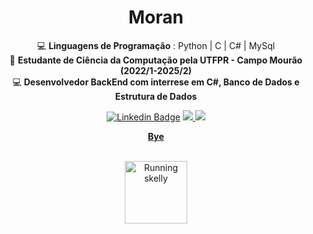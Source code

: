 <h1 align="center">Moran</h1>

<div align="center">

💻 **Linguagens de Programação** :
Python  |  C  |  C#  |  MySql 
</br>
🏫 **Estudante de Ciência da Computação pela UTFPR - Campo Mourão (2022/1-2025/2)**
</br>
💻 **Desenvolvedor BackEnd com interrese em C#, Banco de Dados e Estrutura de Dados**
</br>




 [![Linkedin Badge](https://img.shields.io/badge/LinkedIn-0077B5?style=for-the-badge&logo=linkedin&logoColor=white)](https://www.linkedin.com/in/felipermoran/)
 <a href="https://instagram.com/felipexh7" target="_blank">
    <img src="https://img.shields.io/badge/-Instagram-%23E4405F?style=for-the-badge&logo=instagram&logoColor=white" target="_blank">
  </a>
 </a>
  <a href = "mailto:felipe.r.moran@gmail.com">
    <img src="https://img.shields.io/badge/Gmail-D14836?style=for-the-badge&logo=gmail&logoColor=white">
  </a>
  <td align="center">
<a href="https://www.youtube.com/watch?v=kDs_P1ek5cE">
<strong>Bye</strong>
<br />
<br />
  <p>
<img height="100" alt="Running skelly" src="assets/dnacebaby.gif"> 
</a>
</p>
</td>
</div>
